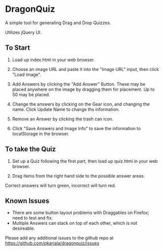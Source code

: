 # DragonQuiz #

A simple tool for generating Drag and Drop Quizzes.

Utilizes jQuery UI.

## To Start

1. Load up index.html in your web browser.

2. Choose an image URL and paste it into the "Image URL" input, then click "Load Image".

3. Add Answers by clicking the "Add Answer" Button.  These may be placed anywhere on the image by dragging them for placement.  Up to 50 may be placed.

4. Change the answers by clicking on the Gear icon, and changing the name.  Click Update Name to change ths information.

5. Remove an Answer by clicking the trash can icon.

6. Click "Save Answers and Image Info" to save the information to localStorage in the browser.

## To take the Quiz

1. Set up a Quiz following the first part, then load up quiz.html in your web browser.

2. Drag items from the right hand side to the possible answer areas.

Correct answers will turn green, incorrect will turn red.

## Known Issues

* There are some button layout problems with Draggables on Firefox; need to test and fix.
* Multiple Answers can stack on top of each other, which is not desireable.

Please add any additional issues to the github repo at https://github.com/pkarjala/dragonquiz/issues